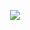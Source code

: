 <p align="center"><img src="https://raw.githubusercontent.com/LaBiOS/bioLearning/master/images/logo.png"></p>
